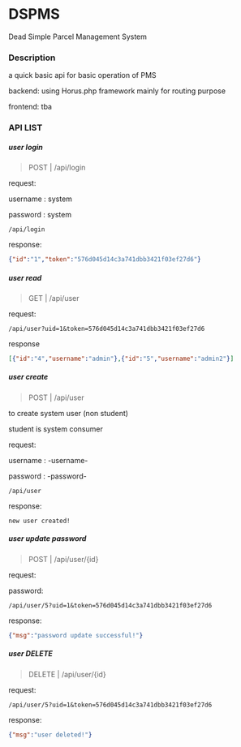 # DSPMS
Dead Simple Parcel Management System

### Description
a quick basic api for basic operation of PMS

backend: using Horus.php framework mainly for routing purpose

frontend: tba

### API LIST

##### user login
>POST | /api/login

request:

username : system

password : system
```
/api/login
```
response:
```json
{"id":"1","token":"576d045d14c3a741dbb3421f03ef27d6"}
```


##### user read
>GET | /api/user

request:
```
/api/user?uid=1&token=576d045d14c3a741dbb3421f03ef27d6 
```
response
```json
[{"id":"4","username":"admin"},{"id":"5","username":"admin2"}]
```

##### user create
> POST | /api/user

to create system user (non student)

student is system consumer


request:

username : -username-

password : -password-
```
/api/user
```

response:
```
new user created!
```
##### user update password
>POST | /api/user/{id}

request:

password: <new password>
```
/api/user/5?uid=1&token=576d045d14c3a741dbb3421f03ef27d6
```
response:
```json
{"msg":"password update successful!"}
```
##### user DELETE 
>DELETE | /api/user/{id}

request:
```
/api/user/5?uid=1&token=576d045d14c3a741dbb3421f03ef27d6
```
response:
```json
{"msg":"user deleted!"}
```
